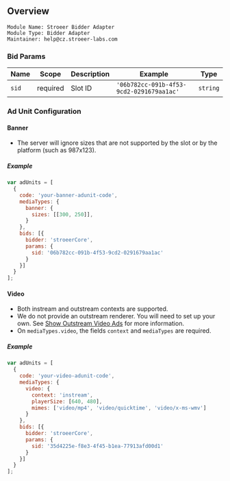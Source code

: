 ## Overview

```
Module Name: Stroeer Bidder Adapter
Module Type: Bidder Adapter
Maintainer: help@cz.stroeer-labs.com
```

### Bid Params

| Name          | Scope    | Description        | Example                                 | Type     |
|---------------|----------|--------------------|-----------------------------------------|----------|
| `sid`         | required | Slot ID            | `'06b782cc-091b-4f53-9cd2-0291679aa1ac'`| `string` |

### Ad Unit Configuration

#### Banner

* The server will ignore sizes that are not supported by the slot or by the platform (such as 987x123).

##### Example

```javascript
var adUnits = [
  { 
    code: 'your-banner-adunit-code',
    mediaTypes: {
      banner: {
        sizes: [[300, 250]],
      }
    },
    bids: [{
      bidder: 'stroeerCore',
      params: {
        sid: '06b782cc-091b-4f53-9cd2-0291679aa1ac'
      }    
    }]
  }
];
```

#### Video

* Both instream and outstream contexts are supported.
* We do not provide an outstream renderer. You will need to set up your own. See [Show Outstream Video Ads](https://docs.prebid.org/dev-docs/show-outstream-video-ads.html) for more information.
* On `mediaTypes.video`, the fields `context` and `mediaTypes` are required.

##### Example

```javascript
var adUnits = [
  {
    code: 'your-video-adunit-code',
    mediaTypes: {
      video: {
        context: 'instream',
        playerSize: [640, 480],
        mimes: ['video/mp4', 'video/quicktime', 'video/x-ms-wmv']
      }
    },
    bids: [{
      bidder: 'stroeerCore',
      params: {
        sid: '35d4225e-f8e3-4f45-b1ea-77913afd00d1'
      }
    }]
  }
];
```
